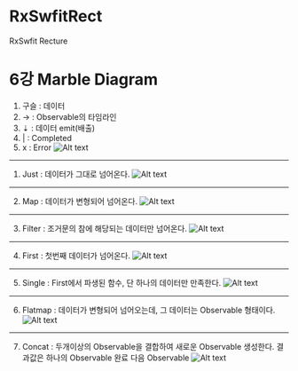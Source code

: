 # RxSwfitRect
RxSwfit Recture

6강 Marble Diagram
===========
1. 구슬 : 데이터
2. ->  : Observable의 타임라인
3. ⇣   : 데이터 emit(배출)
4. |   : Completed
5. x   : Error
![Alt text](http://reactivex.io/assets/operators/legend.png)
* * *
1. Just : 데이터가 그대로 넘어온다.
![Alt text](http://reactivex.io/documentation/operators/images/just.c.png)
* * *
2. Map : 데이터가 변형되어 넘어온다.
![Alt text](http://reactivex.io/documentation/operators/images/map.c.png)
* * *
3. Filter : 조거문의 참에 해당되는 데이터만 넘어온다.
![Alt text](http://reactivex.io/documentation/operators/images/filter.c.png)
* * *
4. First : 첫번째 데이터가 넘어온다.
![Alt text](http://reactivex.io/documentation/operators/images/first.c.png)
* * *
5. Single : First에서 파생된 함수, 단 하나의 데이터만 만족한다.
![Alt text](http://reactivex.io/documentation/operators/images/single.png)
* * *
6. Flatmap : 데이터가 변형되어 넘어오는데, 그 데이터는 Observable 형태이다.
![Alt text](http://reactivex.io/documentation/operators/images/flatMap.c.png)
* * *
7. Concat : 두개이상의 Observable을 결합하여 새로운 Observable 생성한다. 결과값은 하나의 Observable 완료 다음 Observable
![Alt text](http://reactivex.io/documentation/operators/images/concat.png)
